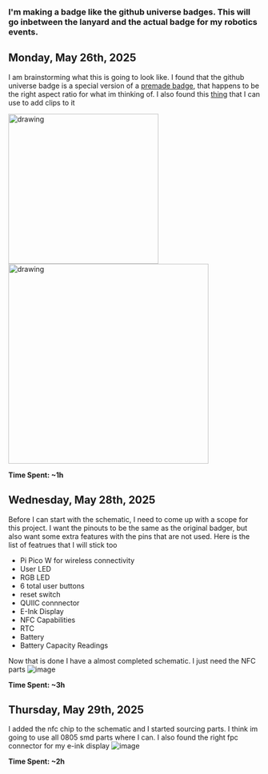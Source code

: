### I'm making a badge like the github universe badges. This will go inbetween the lanyard and the actual badge for my robotics events.

## Monday, May 26th, 2025
I am brainstorming what this is going to look like. I found that the github universe badge is a special version of a [premade badge](https://shop.pimoroni.com/products/badger-2040-w?variant=40514062221395), that happens to be the right aspect ratio for what im thinking of.
I also found this [thing](https://www.amazon.com/400Pcs-Premium-Straps-Holders-Badges/dp/B081FB4XFD?source=ps-sl-shoppingads-lpcontext&ref_=fplfs&gQT=1&th=1) that I can use to add clips to it

<img src="https://github.com/user-attachments/assets/cc70fc45-64e6-41ea-9bd3-0940b11b122b" alt="drawing" width="300"/>
<img src="https://github.com/user-attachments/assets/65a888f5-3a3a-4e66-82ea-ba23a63bdac5" alt="drawing" width="400"/>

**Time Spent: ~1h**

## Wednesday, May 28th, 2025
Before I can start with the schematic, I need to come up with a scope for this project. I want the pinouts to be the same as the original badger, but also want some extra features with the pins that are not used. Here is the list of featrues that I will stick too
- Pi Pico W for wireless connectivity
- User LED
- RGB LED
- 6 total user buttons
- reset switch
- QUIIC connnector
- E-Ink Display
- NFC Capabilities
- RTC
- Battery
- Battery Capacity Readings

Now that is done I have a almost completed schematic. I just need the NFC parts
![image](https://github.com/user-attachments/assets/4afa5b82-b02b-4f2e-80a2-08d7c3befa3f)

**Time Spent: ~3h**

## Thursday, May 29th, 2025
I added the nfc chip to the schematic and I started sourcing parts. I think im going to use all 0805 smd parts where I can. I also found the right fpc connector for my e-ink display
![image](https://github.com/user-attachments/assets/152cc226-da66-4806-919a-dd9cb594f404)

**Time Spent: ~2h**
